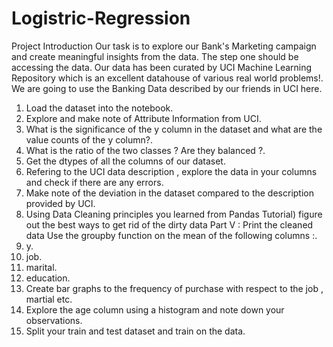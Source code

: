 # Logistric-Regression
Project Introduction Our task is to explore our Bank's Marketing campaign and create meaningful insights from the data.
The step one should be accessing the data.
Our data has been curated by UCI Machine Learning Repository which is an excellent datahouse of various real world problems!.
We are going to use the Banking Data described by our friends in UCI here.
1. Load the dataset into the notebook.
2. Explore and make note of Attribute Information from UCI.
3. What is the significance of the y column in the dataset and what are the value counts of the y column?.
4. What is the ratio of the two classes ? Are they balanced ?.
5. Get the dtypes of all the columns of our dataset.
6. Refering to the UCI data description , explore the data in your columns and check if there are any errors.
7. Make note of the deviation in the dataset compared to the description provided by UCI.
8. Using Data Cleaning principles you learned from Pandas Tutorial) figure out the best ways to get rid of the dirty data Part V : Print the cleaned data
Use the groupby function on the mean of the following columns :.
9. y.
10. job.
11. marital.
12. education.
13. Create bar graphs to the frequency of purchase with respect to the job , martial etc.
14. Explore the age column using a histogram and note down your observations.
15. Split your train and test dataset and train on the data.
